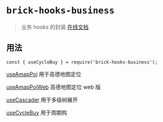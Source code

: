 # `brick-hooks-business`

> 业务 hooks 的封装 [在线文档](https://mingneo.github.io/brick-hooks/)

## 用法

```
const { useCycleBuy } = require('brick-hooks-business');
```

[useAmapPoi](./src/useAmapPoi/README.md) 用于高德地图定位

[useAmapPoiWeb](./src/useAmapPoiWeb/README.md) 高德地图定位 web 版

[useCascader](./src/useCascader/README.md) 用于多级树展开

[useCycleBuy](./src/useCycleBuy/README.md) 用于周期购
